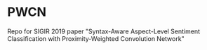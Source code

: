 # PWCN
Repo for SIGIR 2019 paper "Syntax-Aware Aspect-Level Sentiment Classification with Proximity-Weighted Convolution Network"
